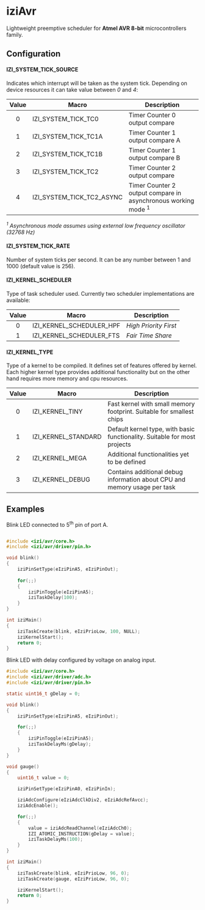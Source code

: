 # iziAvr
Lightweight preemptive scheduler for **Atmel AVR 8-bit** microcontrollers family.


## Configuration

#### IZI_SYSTEM_TICK_SOURCE

Indicates which interrupt will be taken as the system tick. Depending on device resources it 
can take value between *0* and *4*:

| Value  | Macro                     | Description |
| :----: | ------------------------- | --------------- |
|   0    | IZI_SYSTEM_TICK_TC0       | Timer Counter 0 output compare |
|   1    | IZI_SYSTEM_TICK_TC1A      | Timer Counter 1 output compare A |
|   2    | IZI_SYSTEM_TICK_TC1B      | Timer Counter 1 output compare B |
|   3    | IZI_SYSTEM_TICK_TC2       | Timer Counter 2 output compare |
|   4    | IZI_SYSTEM_TICK_TC2_ASYNC | Timer Counter 2 output compare in asynchronous working mode <sup>1</sup> |

*<sup>1</sup> Asynchronous mode assumes using external low frequency oscillator (32768 Hz)*
 
#### IZI_SYSTEM_TICK_RATE

Number of system ticks per second. It can be any number between 1 and 1000 (default value is 256).

#### IZI_KERNEL_SCHEDULER

Type of task scheduler used. Currently two scheduler implementations are available:

| Value  | Macro                     | Description |
| :----: | ------------------------- | --------------- |
|   0    | IZI_KERNEL_SCHEDULER_HPF  | *High Priority First* |
|   1    | IZI_KERNEL_SCHEDULER_FTS  | *Fair Time Share* |

#### IZI_KERNEL_TYPE

Type of a kernel to be compiled. It defines set of features offered by kernel. Each higher kernel type
provides additional functionality but on the other hand requires more memory and cpu resources.

| Value  | Macro                | Description |
| :----: | -------------------- | --------------- |
|   0    | IZI_KERNEL_TINY      | Fast kernel with small memory footprint. Suitable for smallest chips |
|   1    | IZI_KERNEL_STANDARD  | Default kernel type, with basic functionality. Suitable for most projects |
|   2    | IZI_KERNEL_MEGA      | Additional functionalities yet to be defined|
|   3    | IZI_KERNEL_DEBUG     | Contains additional debug information about CPU and memory usage per task |

## Examples

Blink LED connected to 5<sup>th</sup> pin of port A.
```c

#include <izi/avr/core.h>
#include <izi/avr/driver/pin.h>

void blink()
{
	iziPinSetType(eIziPinA5, eIziPinOut);
	
	for(;;)
	{
		iziPinToggle(eIziPinA5);
		iziTaskDelay(100);
	}
}

int iziMain()
{
	iziTaskCreate(blink, eIziPrioLow, 100, NULL);
	iziKernelStart();
	return 0;
}
```

Blink LED with delay configured by voltage on analog input.
```c
#include <izi/avr/core.h>
#include <izi/avr/driver/adc.h>
#include <izi/avr/driver/pin.h>

static uint16_t gDelay = 0;

void blink()
{
	iziPinSetType(eIziPinA5, eIziPinOut);

    for(;;)
    {
        iziPinToggle(eIziPinA5);
        iziTaskDelayMs(gDelay);
    }
}

void gauge()
{
	uint16_t value = 0;

	iziPinSetType(eIziPinA0, eIziPinIn);

	iziAdcConfigure(eIziAdcClkDiv2, eIziAdcRefAvcc);
	iziAdcEnable();

	for(;;)
	{
		value = iziAdcReadChannel(eIziAdcCh0);
		IZI_ATOMIC_INSTRUCTION(gDelay = value);
		iziTaskDelayMs(100);
	}
}

int iziMain()
{
	iziTaskCreate(blink, eIziPrioLow, 96, 0);
	iziTaskCreate(gauge, eIziPrioLow, 96, 0);

	iziKernelStart();
	return 0;
}
```